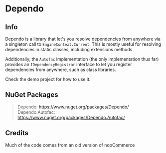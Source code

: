 # Dependo

## Info

Dependo is a library that let's you resolve dependencies from anywhere via a singleton call to `EngineContext.Current`. This is mostly useful for resolving dependencies in static classes, including extensions methods.

Additionally, the `Autofac` implementation (the only implementation thus far) provides an `IDependencyRegistrar` interface to let you register dependencies from anywhere, such as class libraries.

Check the demo project for how to use it.

## NuGet Packages
> Dependo: https://www.nuget.org/packages/Dependo/
> Dependo.Autofac: https://www.nuget.org/packages/Dependo.Autofac/

## Credits

Much of the code comes from an old version of nopCommerce